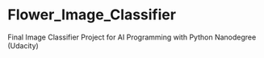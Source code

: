 # Flower_Image_Classifier
Final Image Classifier Project for AI Programming with Python Nanodegree (Udacity) 
